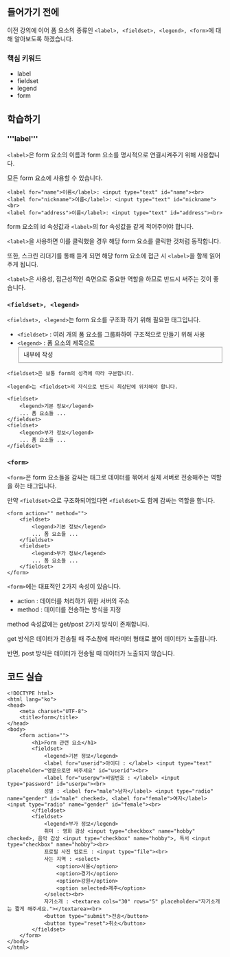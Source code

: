 ## 들어가기 전에

이전 강의에 이어 폼 요소의 종류인 ```<label>, <fieldset>, <legend>, <form>```에 대해 알아보도록 하겠습니다.

### 핵심 키워드
+ label
+ fieldset
+ legend
+ form

## 학습하기

### '''label'''

```<label>```은 form 요소의 이름과 form 요소를 명시적으로 연결시켜주기 위해 사용합니다.

모든 form 요소에 사용할 수 있습니다.

```
<label for="name">이름</label>: <input type="text" id="name"><br>
<label for="nickname">이름</label>: <input type="text" id="nickname"><br>
<label for="address">이름</label>: <input type="text" id="address"><br>
```

form 요소의 id 속성값과 ```<label>```의 for 속성값을 같게 적어주어야 합니다.

```<label>```을 사용하면 이를 클릭했을 경우 해당 form 요소를 클릭한 것처럼 동작합니다.

또한, 스크린 리더기를 통해 듣게 되면 해당 form 요소에 접근 시 ```<label>```을 함께 읽어주게 됩니다.

```<label>```은 사용성, 접근성적인 측면으로 중요한 역할을 하므로 반드시 써주는 것이 좋습니다.

### ``` <fieldset>, <legend> ```

```<fieldset>, <legend>```는 form 요소를 구조화 하기 위해 필요한 태그입니다.

+ ``` <fieldset> ``` : 여러 개의 폼 요소를 그룹화하여 구조적으로 만들기 위해 사용
+ ``` <legend> ``` : 폼 요소의 제목으로 <fieldset> 내부에 작성

```
<fieldset>은 보통 form의 성격에 따라 구분합니다.

<legend>는 <fieldset>의 자식으로 반드시 최상단에 위치해야 합니다.

<fieldset>
    <legend>기본 정보</legend>
    ... 폼 요소들 ...
</fieldset>
<fieldset>
    <legend>부가 정보</legend>
    ... 폼 요소들 ...
</fieldset>
```

### ```<form>```

```<form>```은 form 요소들을 감싸는 태그로 데이터를 묶어서 실제 서버로 전송해주는 역할을 하는 태그입니다.

만약 ```<fieldset>```으로 구조화되어있다면 ```<fieldset>```도 함께 감싸는 역할을 합니다.

```
<form action="" method="">
    <fieldset>
        <legend>기본 정보</legend>
        ... 폼 요소들 ...
    </fieldset>
    <fieldset>
        <legend>부가 정보</legend>
        ... 폼 요소들 ...
    </fieldset>
</form>
```
```<form>```에는 대표적인 2가지 속성이 있습니다.

+ action : 데이터를 처리하기 위한 서버의 주소
+ method : 데이터를 전송하는 방식을 지정

method 속성값에는 get/post 2가지 방식이 존재합니다.

get 방식은 데이터가 전송될 때 주소창에 파라미터 형태로 붙어 데이터가 노출됩니다.

반면, post 방식은 데이터가 전송될 때 데이터가 노출되지 않습니다.


## 코드 실습

```
<!DOCTYPE html>
<html lang="ko">
<head>
	<meta charset="UTF-8">
	<title>form</title>
</head>
<body>
	<form action="">
		<h1>Form 관련 요소</h1>
		<fieldset>
			<legend>기본 정보</legend>
			<label for="userid">아이디 : </label> <input type="text" placeholder="영문으로만 써주세요" id="userid"><br>
			<label for="userpw">비밀번호 : </label> <input type="password" id="userpw"><br>
			성별 : <label for="male">남자</label> <input type="radio" name="gender" id="male" checked>, <label for="female">여자</label> <input type="radio" name="gender" id="female"><br>
		</fieldset>
		<fieldset>
			<legend>부가 정보</legend>
			취미 : 영화 감상 <input type="checkbox" name="hobby" checked>, 음악 감상 <input type="checkbox" name="hobby">, 독서 <input type="checkbox" name="hobby"><br>
			프로필 사진 업로드 : <input type="file"><br>
			사는 지역 : <select>
				<option>서울</option>
				<option>경기</option>
				<option>강원</option>
				<option selected>제주</option>
			</select><br>
			자기소개 : <textarea cols="30" rows="5" placeholder="자기소개는 짧게 해주세요."></textarea><br>
			<button type="submit">전송</button>
			<button type="reset">취소</button>
		</fieldset>
	</form>
</body>
</html>
```


